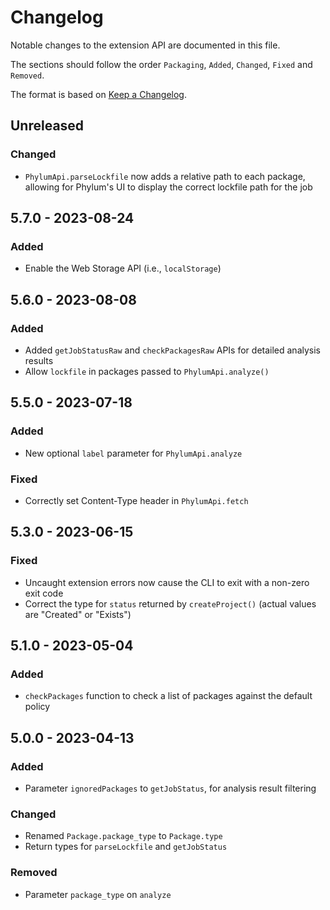 # Changelog

Notable changes to the extension API are documented in this file.

The sections should follow the order `Packaging`, `Added`, `Changed`, `Fixed` and `Removed`.

The format is based on [Keep a Changelog](https://keepachangelog.com/en/1.0.0/).

## Unreleased

### Changed

- `PhylumApi.parseLockfile` now adds a relative path to each package,
    allowing for Phylum's UI to display the correct lockfile path for the job

## 5.7.0 - 2023-08-24

### Added

- Enable the Web Storage API (i.e., `localStorage`)

## 5.6.0 - 2023-08-08

### Added

- Added `getJobStatusRaw` and `checkPackagesRaw` APIs for detailed analysis results
- Allow `lockfile` in packages passed to `PhylumApi.analyze()`

## 5.5.0 - 2023-07-18

### Added

- New optional `label` parameter for `PhylumApi.analyze`

### Fixed

- Correctly set Content-Type header in `PhylumApi.fetch`

## 5.3.0 - 2023-06-15

### Fixed

- Uncaught extension errors now cause the CLI to exit with a non-zero exit code
- Correct the type for `status` returned by `createProject()` (actual values are "Created" or "Exists")

## 5.1.0 - 2023-05-04

### Added

- `checkPackages` function to check a list of packages against the default policy

## 5.0.0 - 2023-04-13

### Added

- Parameter `ignoredPackages` to `getJobStatus`, for analysis result filtering

### Changed

- Renamed `Package.package_type` to `Package.type`
- Return types for `parseLockfile` and `getJobStatus`

### Removed

- Parameter `package_type` on `analyze`

